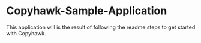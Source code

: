 # Copyhawk-Sample-Application
This application will is the result of following the readme steps to get started with Copyhawk.
